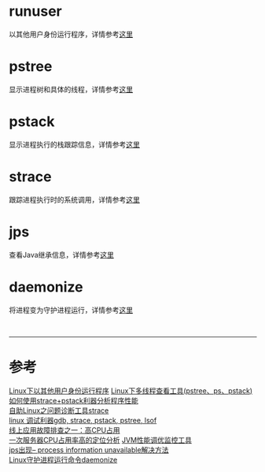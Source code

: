 # runuser
以其他用户身份运行程序，详情参考[这里][1]



# pstree
显示进程树和具体的线程，详情参考[这里][2]



# pstack
显示进程执行的栈跟踪信息，详情参考[这里][3]



# strace
跟踪进程执行时的系统调用，详情参考[这里][4]



# jps
查看Java继承信息，详情参考[这里][8]



# daemonize
将进程变为守护进程运行，详情参考[这里][10]


<br/>

---

# 参考

[Linux下以其他用户身份运行程序][1] 
[Linux下多线程查看工具(pstree、ps、pstack)][2]   
[如何使用strace+pstack利器分析程序性能][3]  
[自助Linux之问题诊断工具strace][4]  
[linux 调试利器gdb, strace, pstack, pstree, lsof][5]  
[线上应用故障排查之一：高CPU占用][6]  
[一次服务器CPU占用率高的定位分析][7] 
[JVM性能调优监控工具][8]   
[jps出现– process information unavailable解决方法][9]   
[Linux守护进程运行命令daemonize][10]    


[1]: http://www.cnblogs.com/bodhitree/p/6018369.html
[2]: http://blog.csdn.net/weiwangchao_/article/details/51252081
[3]: http://www.cnblogs.com/bangerlee/archive/2012/04/30/2476190.html
[4]: http://www.cnblogs.com/bangerlee/archive/2012/02/20/2356818.html
[5]: http://www.cnblogs.com/lidabo/p/5628107.html
[6]: http://www.blogjava.net/hankchen/archive/2012/05/09/377735.html
[7]: http://yaocoder.blog.51cto.com/2668309/1543352
[8]: https://my.oschina.net/feichexia/blog/196575
[9]: http://www.ttlsa.com/linux/jps-process-information-unavailable/
[10]: http://blog.csdn.net/erlang_hell/article/details/51187205